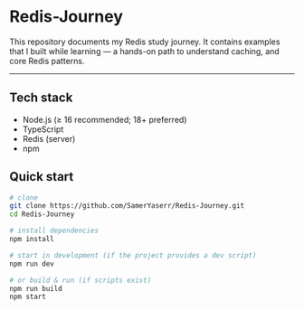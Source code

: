# Redis-Journey

This repository documents my Redis study journey. It contains examples that I built while learning — a hands-on path to understand caching, and core Redis patterns.

---

## Tech stack

- Node.js (≥ 16 recommended; 18+ preferred)
- TypeScript
- Redis (server)
- npm

## Quick start

```bash
# clone
git clone https://github.com/SamerYaserr/Redis-Journey.git
cd Redis-Journey

# install dependencies
npm install

# start in development (if the project provides a dev script)
npm run dev

# or build & run (if scripts exist)
npm run build
npm start
```
